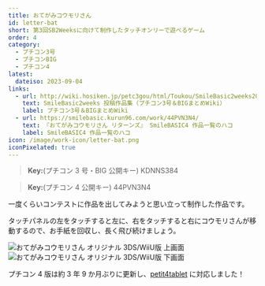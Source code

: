 ```yaml
---
title: おてがみコウモリさん
id: letter-bat
short: 第3回SB2Weeksに向けて制作したタッチオンリーで遊べるゲーム
order: 4
category:
  - プチコン3号
  - プチコンBIG
  - プチコン4
latest:
  dateiso: 2023-09-04
links:
  - url: http://wiki.hosiken.jp/petc3gou/html/Toukou/SmileBasic2weeks20-C5-EA-B9-C6-BA-EE-C9-CA-BD-B8-.html
    text: SmileBasic2weeks 投稿作品集（プチコン3号＆BIGまとめWiki）
    label: プチコン3号＆BIGまとめWiki
  - url: https://smilebasic.kurun96.com/work/44PVN3N4/
    text: 『おてがみコウモリさん リターンズ』 SmileBASIC4 作品一覧のハコ
    label: SmileBASIC4 作品一覧のハコ
icon: /image/work-icon/letter-bat.png
iconPixelated: true
---
```


> **Key:**(プチコン 3 号・BIG 公開キー) KDNNS384

> **Key:**(プチコン 4 公開キー) 44PVN3N4

一度くらいコンテストに作品を出してみようと思い立って制作した作品です。

タッチパネルの左をタッチすると左に、右をタッチすると右にコウモリさんが移動するので、お手紙を回収し、長く飛び続けましょう。

<div class="three-ds">

![おてがみコウモリさん オリジナル 3DS/WiiU版 上画面](/image/letbat_up.jpg)
![おてがみコウモリさん オリジナル 3DS/WiiU版 下画面](/image/letbat_down.jpg)

</div>

プチコン 4 版は約 3 年 9 か月ぶりに更新し、[petit4tablet](https://booth.pm/ja/items/3815403) に対応しました！
